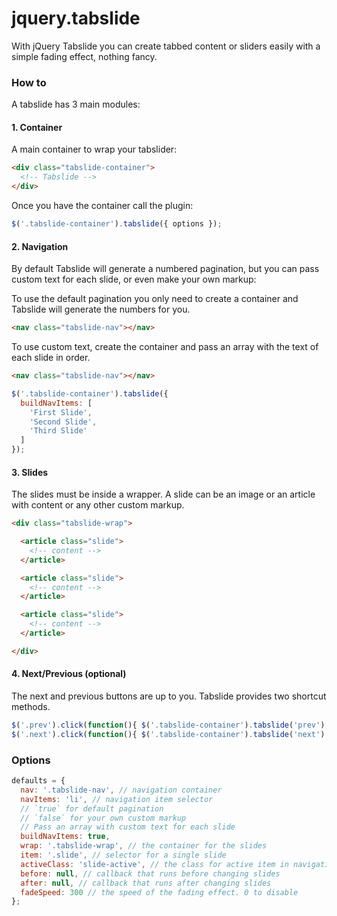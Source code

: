 jquery.tabslide
===============

With jQuery Tabslide you can create tabbed content or sliders easily with a simple fading effect, nothing fancy.

### How to

A tabslide has 3 main modules:

#### 1. Container

A main container to wrap your tabslider:

```html
<div class="tabslide-container">
  <!-- Tabslide -->
</div>
```
Once you have the container call the plugin:

```javascript
$('.tabslide-container').tabslide({ options });
```

#### 2. Navigation

By default Tabslide will generate a numbered pagination, but you can pass custom text for each slide, or even make your own markup:

To use the default pagination you only need to create a container and Tabslide will generate the numbers for you.
```html
<nav class="tabslide-nav"></nav>
```

To use custom text, create the container and pass an array with the text of each slide in order.
```html
<nav class="tabslide-nav"></nav>
```
```javascript
$('.tabslide-container').tabslide({
  buildNavItems: [
    'First Slide',
    'Second Slide',
    'Third Slide'
  ]
});
```

#### 3. Slides

The slides must be inside a wrapper. A slide can be an image or an article with content or any other custom markup.

```html
<div class="tabslide-wrap">

  <article class="slide">
    <!-- content -->
  </article>

  <article class="slide">
    <!-- content -->
  </article>

  <article class="slide">
    <!-- content -->
  </article>

</div>
```

#### 4. Next/Previous (optional)

The next and previous buttons are up to you. Tabslide provides two shortcut methods.

```javascript
$('.prev').click(function(){ $('.tabslide-container').tabslide('prev') });
$('.next').click(function(){ $('.tabslide-container').tabslide('next') });
```

### Options

```javascript
defaults = {
  nav: '.tabslide-nav', // navigation container
  navItems: 'li', // navigation item selector
  // `true` for default pagination
  // `false` for your own custom markup
  // Pass an array with custom text for each slide
  buildNavItems: true,
  wrap: '.tabslide-wrap', // the container for the slides
  item: '.slide', // selector for a single slide
  activeClass: 'slide-active', // the class for active item in navigation
  before: null, // callback that runs before changing slides
  after: null, // callback that runs after changing slides
  fadeSpeed: 300 // the speed of the fading effect. 0 to disable
};
```
